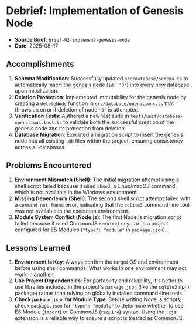# Debrief: Implementation of Genesis Node

- **Source Brief**: `brief-02-implement-genesis-node`
- **Date**: 2025-08-17

## Accomplishments

1. **Schema Modification**: Successfully updated `src/database/schema.ts` to automatically insert the genesis node (`id: '0'`) into every new database upon initialization.
2. **Deletion Protection**: Implemented immutability for the genesis node by creating a `deleteNode` function in `src/database/operations.ts` that throws an error if deletion of node `'0'` is attempted.
3. **Verification Tests**: Authored a new test suite in `tests/unit/database-operations.test.ts` to validate both the successful creation of the genesis node and its protection from deletion.
4. **Database Migration**: Executed a migration script to insert the genesis node into all existing `.db` files within the project, ensuring consistency across all databases.

## Problems Encountered

1. **Environment Mismatch (Shell)**: The initial migration attempt using a shell script failed because it used `chmod`, a Linux/macOS command, which is not available in the Windows environment.
2. **Missing Dependency (Shell)**: The second shell script attempt failed with a `command not found` error, indicating that the `sqlite3` command-line tool was not available in the execution environment.
3. **Module System Conflict (Node.js)**: The first Node.js migration script failed because it used CommonJS `require()` syntax in a project configured for ES Modules (`"type": "module"` in `package.json`).

## Lessons Learned

1. **Environment is Key**: Always confirm the target OS and environment before using shell commands. What works in one environment may not work in another.
2. **Use Project Dependencies**: For portability and reliability, it's better to use libraries included in the project's `package.json` (like the `sqlite3` npm package) rather than relying on globally installed command-line tools.
3. **Check `package.json` for Module Type**: Before writing Node.js scripts, check `package.json` for `"type": "module"` to determine whether to use ES Module (`import`) or CommonJS (`require`) syntax. Using the `.cjs` extension is a reliable way to ensure a script is treated as CommonJS.
